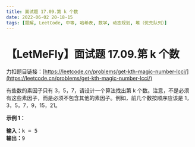 ```yaml
---
title: 面试题 17.09.第 k 个数
date: 2022-06-02 20-18-15
tags: [题解, LeetCode, 中等, 哈希表, 数学, 动态规划, 堆（优先队列）]
---
```


# 【LetMeFly】面试题 17.09.第 k 个数

力扣题目链接：[https://leetcode.cn/problems/get-kth-magic-number-lcci/](https://leetcode.cn/problems/get-kth-magic-number-lcci/)

<p>有些数的素因子只有 3，5，7，请设计一个算法找出第 k 个数。注意，不是必须有这些素因子，而是必须不包含其他的素因子。例如，前几个数按顺序应该是 1，3，5，7，9，15，21。</p>

<p><strong>示例 1：</strong></p>

<pre>
<strong>输入：</strong>k = 5
<strong>输出：</strong>9
</pre>


    